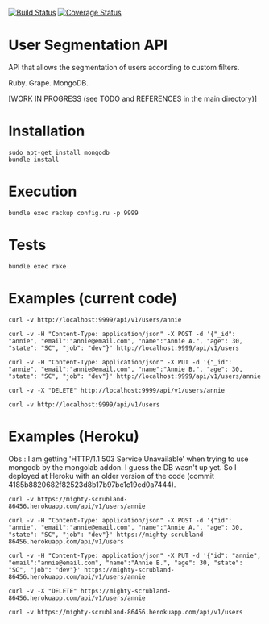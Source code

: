 [![Build Status](https://travis-ci.org/jpbonson/UserSegmentationAPI.svg?branch=master)](https://travis-ci.org/jpbonson/) [![Coverage Status](https://coveralls.io/repos/github/jpbonson/UserSegmentationAPI/badge.svg?branch=master)](https://coveralls.io/github/jpbonson/UserSegmentationAPI?branch=master)

# User Segmentation API

API that allows the segmentation of users according to custom filters.

Ruby. Grape. MongoDB.

[WORK IN PROGRESS (see TODO and REFERENCES in the main directory)]

# Installation

```
sudo apt-get install mongodb
bundle install
```

# Execution

```
bundle exec rackup config.ru -p 9999
```

# Tests

```
bundle exec rake
```

# Examples (current code)

```
curl -v http://localhost:9999/api/v1/users/annie
```

```
curl -v -H "Content-Type: application/json" -X POST -d '{"_id": "annie", "email":"annie@email.com", "name":"Annie A.", "age": 30, "state": "SC", "job": "dev"}' http://localhost:9999/api/v1/users
```

```
curl -v -H "Content-Type: application/json" -X PUT -d '{"_id": "annie", "email":"annie@email.com", "name":"Annie B.", "age": 30, "state": "SC", "job": "dev"}' http://localhost:9999/api/v1/users/annie
```

```
curl -v -X "DELETE" http://localhost:9999/api/v1/users/annie
```

```
curl -v http://localhost:9999/api/v1/users
```

# Examples (Heroku)

Obs.: I am getting 'HTTP/1.1 503 Service Unavailable' when trying to use mongodb by the mongolab addon. I guess the DB wasn't up yet. So I deployed at Heroku with an older version of the code (commit 4185b8820682f82523d8b17b97bc1c19cd0a7444).

```
curl -v https://mighty-scrubland-86456.herokuapp.com/api/v1/users/annie
```

```
curl -v -H "Content-Type: application/json" -X POST -d '{"id": "annie", "email":"annie@email.com", "name":"Annie A.", "age": 30, "state": "SC", "job": "dev"}' https://mighty-scrubland-86456.herokuapp.com/api/v1/users
```

```
curl -v -H "Content-Type: application/json" -X PUT -d '{"id": "annie", "email":"annie@email.com", "name":"Annie B.", "age": 30, "state": "SC", "job": "dev"}' https://mighty-scrubland-86456.herokuapp.com/api/v1/users/annie
```

```
curl -v -X "DELETE" https://mighty-scrubland-86456.herokuapp.com/api/v1/users/annie
```

```
curl -v https://mighty-scrubland-86456.herokuapp.com/api/v1/users
```

